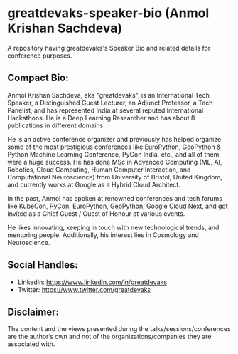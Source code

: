 # greatdevaks-speaker-bio (Anmol Krishan Sachdeva)
A repository having greatdevaks's Speaker Bio and related details for conference purposes.

## Compact Bio:
Anmol Krishan Sachdeva, aka "greatdevaks", is an International Tech Speaker, a Distinguished Guest Lecturer, an Adjunct Professor, a Tech Panelist, and has represented India at several reputed International Hackathons. He is a Deep Learning Researcher and has about 8 publications in different domains.

He is an active conference organizer and previously has helped organize some of the most prestigious conferences like EuroPython, GeoPython & Python Machine Learning Conference, PyCon India, etc., and all of them were a huge success. He has done MSc in Advanced Computing (ML, AI, Robotics, Cloud Computing, Human Computer Interaction, and Computational Neuroscience) from University of Bristol, United Kingdom, and currently works at Google as a Hybrid Cloud Architect.

In the past, Anmol has spoken at renowned conferences and tech forums like KubeCon, PyCon, EuroPython, GeoPython, Google Cloud Next, and got invited as a Chief Guest / Guest of Honour at various events.

He likes innovating, keeping in touch with new technological trends, and mentoring people. Additionally, his interest lies in Cosmology and Neuroscience.

## Social Handles:
* LinkedIn: https://www.linkedin.com/in/greatdevaks
* Twitter: https://www.twitter.com/greatdevaks

## Disclaimer:
The content and the views presented during the talks/sessions/conferences are the author’s own and not of the organizations/companies they are associated with.
